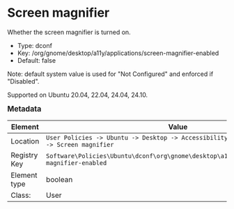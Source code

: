 # Screen magnifier

Whether the screen magnifier is turned on.

- Type: dconf
- Key: /org/gnome/desktop/a11y/applications/screen-magnifier-enabled
- Default: false

Note: default system value is used for "Not Configured" and enforced if "Disabled".

Supported on Ubuntu 20.04, 22.04, 24.04, 24.10.



<span style="font-size: larger;">**Metadata**</span>

| Element      | Value                          |
| ---          | ---                            |
| Location     | <code>User Policies -> Ubuntu -> Desktop -> Accessibility -> Screen magnifier</code>     |
| Registry Key | <code>Software\Policies\Ubuntu\dconf\org\gnome\desktop\a11y\applications\screen-magnifier-enabled</code>          |
| Element type | boolean               |
| Class:       | User                     |
